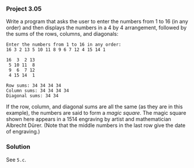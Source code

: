 ### Project 3.05
Write a program that asks the user to enter the numbers from 1 to 16 (in any
order) and then displays the numbers in a 4 by 4 arrangement, followed by the
sums of the rows, columns, and diagonals:

```
Enter the numbers from 1 to 16 in any order:
16 3 2 13 5 10 11 8 9 6 7 12 4 15 14 1

16  3  2 13
 5 10 11  8
 9  6  7 12
 4 15 14  1

Row sums: 34 34 34 34
Column sums: 34 34 34 34
Diagonal sums: 34 34
```

If the row, column, and diagonal sums are all the same (as they are in this
example), the numbers are said to form a *magic square*. The magic square shown
here appears in a 1514 engraving by artist and mathematician Albrecht Dürer.
(Note that the middle numbers in the last row give the date of engraving.)

### Solution
See `5.c`.
